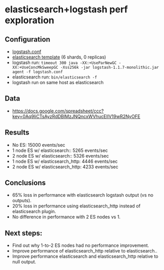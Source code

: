 # elasticsearch+logstash perf exploration

## Configuration

* [logstash.conf](https://github.com/jordansissel/experiments/tree/master/elasticsearch/perf/logstash.conf)
* [elasticsearch template](https://github.com/jordansissel/experiments/tree/master/elasticsearch/perf/template.sh) (6 shards, 0 replicas)
* logstash run: `timeout 300 java -XX:+UseParNewGC -XX:+UseConcMkSweepGC -Xss256k -jar logstash-1.1.7-monolithic.jar agent -f logstash.conf`
* elasticsearch run: `bin/elasticsearch -f`
* logstash run on same host as elasticsearch

## Data

* https://docs.google.com/spreadsheet/ccc?key=0Aq9liCTsAyzRdDBlMzJNQncxWVhucElIV19wR2NyOFE

## Results

* No ES: 15000 events/sec
* 1 node ES w/ elasticsearch:: 5265 events/sec
* 2 node ES w/ elasticsearch:: 5326 events/sec
* 1 node ES w/ elasticsearch\_http: 4446 events/sec
* 2 node ES w/ elasticsearch\_http: 4233 events/sec

## Conclusions

* 65% loss in performance with elasticsearch logstash output (vs no outputs).
* 20% loss in performance using elasticsearch\_http instead of elasticsearch
  plugin.
* No difference in performance with 2 ES nodes vs 1.

## Next steps:

* Find out why 1-to-2 ES nodes had no performance improvement.
* Improve performance of elasticsearch\_http relative to elasticsearch..
* Improve performance  elasticsearch and elasticsearch\_http  relative to null output.
